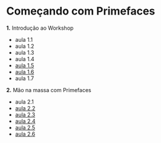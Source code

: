 # Começando com Primefaces
**1.** Introdução ao Workshop  
 - aula 1.1
 - aula 1.2
 - aula 1.3
 - aula 1.4
 - [aula 1.5](./aula_1.5)
 - [aula 1.6](./aula_1.6)
 - aula 1.7


**2.**  Mão na massa com Primefaces  
- aula 2.1
- [aula 2.2](./aula_2.2)
- [aula 2.3](./aula_2.3)
- [aula 2.4](./aula_2.4)
- [aula 2.5](./aula_2.5)
- [aula 2.6](./aula_2.6)
